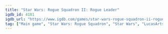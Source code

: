 ```yaml
---
title: "Star Wars: Rogue Squadron II: Rogue Leader"
igdb_id: 4181
igdb_url: "https://www.igdb.com/games/star-wars-rogue-squadron-ii-rogue-leader"
tag: ["Main game", "Star Wars: Rogue Squadron", "Star Wars", "LucasArts", "Activision", "Factor 5", "Shooter", "Single player", "Third person", "Action", "Science fiction"]
---
```

